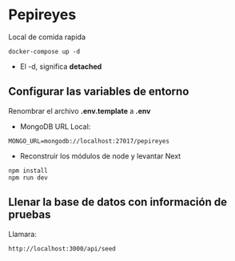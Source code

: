 # Pepireyes
Local de comida rapida
```
docker-compose up -d
```

* El -d, significa __detached__



## Configurar las variables de entorno
Renombrar el archivo __.env.template__ a __.env__
* MongoDB URL Local:
```
MONGO_URL=mongodb://localhost:27017/pepireyes
```

* Reconstruir los módulos de node y levantar Next
```
npm install
npm run dev
```


## Llenar la base de datos con información de pruebas

Llamara:
```
http://localhost:3000/api/seed
```
